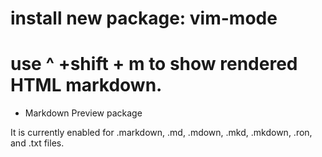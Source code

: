 # install new package: vim-mode

# use ^ +shift + m to show rendered HTML markdown.
 * Markdown Preview package

 It is currently enabled for .markdown, .md, .mdown, .mkd, .mkdown, .ron, and .txt files.
